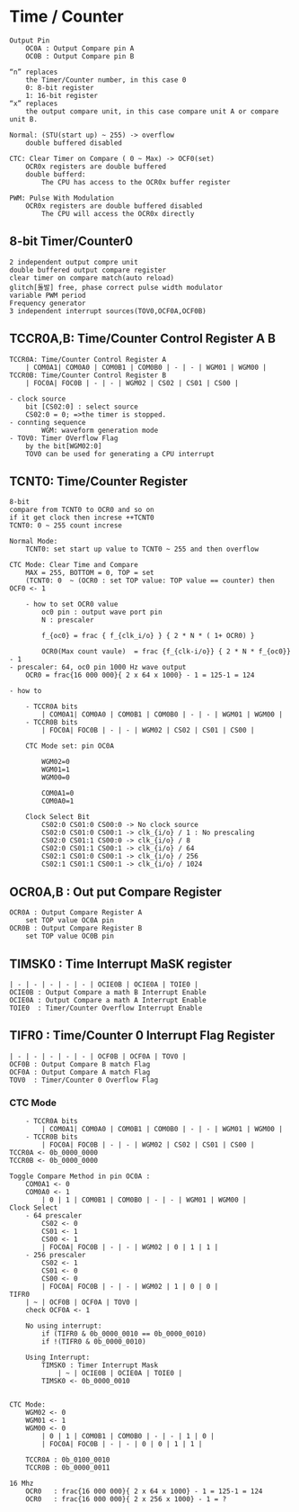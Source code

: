 # Time / Counter 
    Output Pin
        OC0A : Output Compare pin A
        OC0B : Output Compare pin B 

    “n” replaces 
        the Timer/Counter number, in this case 0
        0: 8-bit register
        1: 16-bit register
    “x” replaces 
        the output compare unit, in this case compare unit A or compare unit B.

    Normal: (STU(start up) ~ 255) -> overflow
        double buffered disabled

    CTC: Clear Timer on Compare ( 0 ~ Max) -> OCF0(set)
        OCR0x registers are double buffered
        double bufferd:
            The CPU has access to the OCR0x buffer register

    PWM: Pulse With Modulation
        OCR0x registers are double buffered disabled
            The CPU will access the OCR0x directly

## 8-bit Timer/Counter0
    2 independent output compre unit
    double buffered output compare register
    clear timer on compare match(auto reload)
    glitch[돌발] free, phase correct pulse width modulator
    variable PWM period
    Frequency generator
    3 independent interrupt sources(TOV0,OCF0A,OCF0B)

## TCCR0A,B: Time/Counter Control Register A B
    TCCR0A: Time/Counter Control Register A
        | COM0A1| COM0A0 | COM0B1 | COM0B0 | - | - | WGM01 | WGM00 |
    TCCR0B: Time/Counter Control Register B
        | FOC0A| FOC0B | - | - | WGM02 | CS02 | CS01 | CS00 |

    - clock source
        bit [CS02:0] : select source
        CS02:0 = 0; =>the timer is stopped.
    - connting sequence
            WGM: waveform generation mode
    - TOV0: Timer OVerflow Flag 
        by the bit[WGM02:0]
        TOV0 can be used for generating a CPU interrupt

## TCNT0: Time/Counter Register
    8-bit
    compare from TCNT0 to OCR0 and so on
    if it get clock then increse ++TCNT0
    TCNT0: 0 ~ 255 count increse

    Normal Mode:
        TCNT0: set start up value to TCNT0 ~ 255 and then overflow

    CTC Mode: Clear Time and Compare
        MAX = 255, BOTTOM = 0, TOP = set
        (TCNT0: 0  ~ (OCR0 : set TOP value: TOP value == counter) then OCF0 <- 1

        - how to set OCR0 value
            oc0 pin : output wave port pin
            N : prescaler

            f_{oc0} = frac { f_{clk_i/o} } { 2 * N * ( 1+ OCR0) }

            OCR0(Max count vaule)  = frac {f_{clk-i/o}} { 2 * N * f_{oc0}} - 1
    - prescaler: 64, oc0 pin 1000 Hz wave output
        OCR0 = frac{16 000 000}{ 2 x 64 x 1000} - 1 = 125-1 = 124

    - how to 

        - TCCR0A bits
            | COM0A1| COM0A0 | COM0B1 | COM0B0 | - | - | WGM01 | WGM00 |
        - TCCR0B bits
            | FOC0A| FOC0B | - | - | WGM02 | CS02 | CS01 | CS00 |

        CTC Mode set: pin OC0A

            WGM02=0
            WGM01=1 
            WGM00=0

            COM0A1=0
            COM0A0=1

        Clock Select Bit
            CS02:0 CS01:0 CS00:0 -> No clock source
            CS02:0 CS01:0 CS00:1 -> clk_{i/o} / 1 : No prescaling 
            CS02:0 CS01:1 CS00:0 -> clk_{i/o} / 8 
            CS02:0 CS01:1 CS00:1 -> clk_{i/o} / 64
            CS02:1 CS01:0 CS00:1 -> clk_{i/o} / 256
            CS02:1 CS01:1 CS00:1 -> clk_{i/o} / 1024

## OCR0A,B : Out put Compare Register
    OCR0A : Output Compare Register A
        set TOP value OC0A pin
    OCR0B : Output Compare Register B
        set TOP value OC0B pin

## TIMSK0 : Time Interrupt MaSK register
    | - | - | - | - | - | OCIE0B | OCIE0A | TOIE0 |
    OCIE0B : Output Compare a math B Interrupt Enable
    OCIE0A : Output Compare a math A Interrupt Enable
    TOIE0  : Timer/Counter Overflow Interrupt Enable

## TIFR0 : Time/Counter 0 Interrupt Flag Register
    | - | - | - | - | - | OCF0B | OCF0A | TOV0 |
    OCF0B : Output Compare B match Flag
    OCF0A : Output Compare A match Flag
    TOV0  : Timer/Counter 0 Overflow Flag

### CTC Mode
        - TCCR0A bits
            | COM0A1| COM0A0 | COM0B1 | COM0B0 | - | - | WGM01 | WGM00 |
        - TCCR0B bits
            | FOC0A| FOC0B | - | - | WGM02 | CS02 | CS01 | CS00 |
    TCCR0A <- 0b_0000_0000
    TCCR0B <- 0b_0000_0000

    Toggle Compare Method in pin OC0A :
        COM0A1 <- 0
        COM0A0 <- 1
            | 0 | 1 | COM0B1 | COM0B0 | - | - | WGM01 | WGM00 |
    Clock Select
        - 64 prescaler
            CS02 <- 0 
            CS01 <- 1 
            CS00 <- 1 
            | FOC0A| FOC0B | - | - | WGM02 | 0 | 1 | 1 |
        - 256 prescaler
            CS02 <- 1 
            CS01 <- 0 
            CS00 <- 0 
            | FOC0A| FOC0B | - | - | WGM02 | 1 | 0 | 0 |
    TIFR0
        | ~ | OCF0B | OCF0A | TOV0 |
        check OCF0A <- 1

        No using interrupt:
            if (TIFR0 & 0b_0000_0010 == 0b_0000_0010)
            if !(TIFR0 & 0b_0000_0010)

        Using Interrupt:
            TIMSK0 : Timer Interrupt Mask
                | ~ | OCIE0B | OCIE0A | TOIE0 |
            TIMSK0 <- 0b_0000_0010


    CTC Mode:
        WGM02 <- 0
        WGM01 <- 1
        WGM00 <- 0
            | 0 | 1 | COM0B1 | COM0B0 | - | - | 1 | 0 |
            | FOC0A| FOC0B | - | - | 0 | 0 | 1 | 1 |

        TCCR0A : 0b_0100_0010
        TCCR0B : 0b_0000_0011

    16 Mhz
        OCR0   : frac{16 000 000}{ 2 x 64 x 1000} - 1 = 125-1 = 124
        OCR0   : frac{16 000 000}{ 2 x 256 x 1000} - 1 = ?
